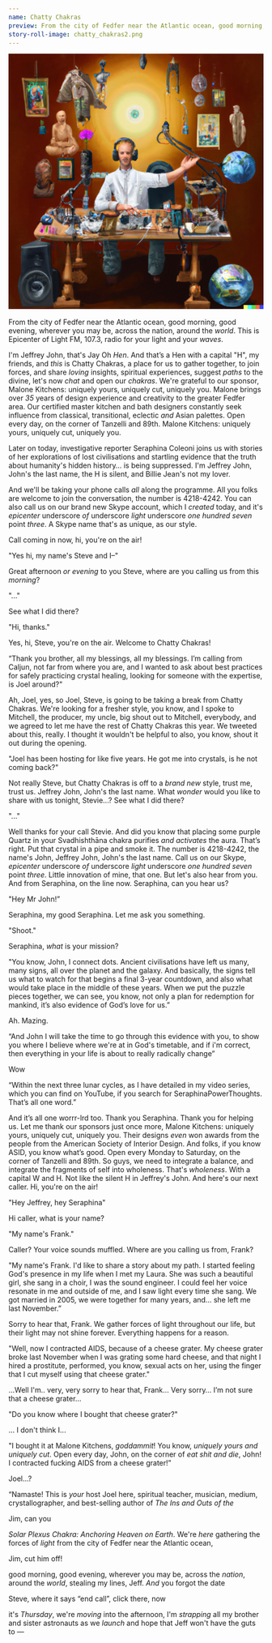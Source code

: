 ```yaml
---
name: Chatty Chakras
preview: From the city of Fedfer near the Atlantic ocean, good morning, good evening, wherever you may be, across the nation, around the world. This is Epicenter of Light FM, 107.3, radio for your light and your....
story-roll-image: chatty_chakras2.png
---
```


![](/assets/images/stories/chatty_chakras1.png)

From the city of Fedfer near the Atlantic ocean, good morning, good evening, wherever you may be, across the nation, around the *world*. This is Epicenter of Light FM, 107.3, radio for your light and your *waves*.

I'm Jeffrey John, that's Jay Oh *Hen*. And that’s a Hen with a capital "H", my friends, and *this* is Chatty Chakras, a place for us to gather together, to join forces, and share *loving* insights, spiritual experiences, suggest *paths* to the divine, let's now *chat* and open our *chakras*. We're grateful to our sponsor, Malone Kitchens: uniquely yours, uniquely cut, uniquely you. Malone brings over *35* years of design experience and creativity to the greater Fedfer area. Our certified master kitchen and bath designers constantly seek influence from classical, transitional, eclectic *and* Asian palettes. Open every day, on the corner of Tanzelli and 89th. Malone Kitchens: uniquely yours, uniquely cut, uniquely you.

Later on today, investigative reporter Seraphina Coleoni joins us with stories of her explorations of lost civilisations and startling evidence that the truth about humanity's hidden history… is being suppressed. I'm Jeffrey John, John's the last name, the H is silent, and Billie Jean's not my lover.

And we'll be taking your phone calls *all* along the programme. All you folks are welcome to join the conversation, the number is 4218-4242. You can also call us on our brand new Skype account, which I *created* today, and it's *epicenter* underscore *of* underscore *light* underscore *one hundred seven* point *three*. A Skype name that's as unique, as our style.

Call coming in now, hi, you're on the air!

"Yes hi, my name's Steve and I–"

Great afternoon *or evening* to you Steve, where are you calling us from this *morning*?

"..."

See what I did there?

"Hi, thanks."

Yes, hi, Steve, you're on the air. Welcome to Chatty Chakras!

“Thank you brother, all my blessings, all my blessings. I’m calling from Caljun, not far from where you are, and I wanted to ask about best practices for safely practicing crystal healing, looking for someone with the expertise, is Joel around?"

Ah, Joel, yes, so Joel, Steve, is going to be taking a break from Chatty Chakras. We're looking for a fresher style, you know, and I spoke to Mitchell, the producer, my uncle, big shout out to Mitchell, everybody, and we agreed to let me have the rest of Chatty Chakras this year. We tweeted about this, really. I thought it wouldn't be helpful to also, you know, shout it out during the opening.

"Joel has been hosting for like five years. He got me into crystals, is he not coming back?"

Not really Steve, but Chatty Chakras is off to a *brand new* style, trust me, trust us. Jeffrey John, John's the last name. What *wonder* would you like to share with us tonight, Stevie...? See what I did there?

"..."

Well thanks for your call Stevie. And did you know that placing some purple Quartz in your Svadhishthāna chakra purifies *and activates* the aura. That’s right. Put that crystal in a pipe and smoke it. The number is 4218-4242, the name's John, Jeffrey John, John's the last name. Call us on our Skype, *epicenter* underscore *of* underscore *light* underscore *one hundred seven* point *three*. Little innovation of mine, that one. But let's also hear from you. And from Seraphina, on the line now. Seraphina, can you hear us?

"Hey Mr John!”

Seraphina, my good Seraphina. Let me ask you something.

"Shoot."

Seraphina, *what* is your mission?

"You know, John, I connect dots. Ancient civilisations have left us many, many signs, all over the planet and the galaxy. And basically, the signs tell us what to watch for that begins a final 3-year countdown, and also what would take place in the middle of these years. When we put the puzzle pieces together, we can see, you know, not only a plan for redemption for mankind, it’s also evidence of God’s love for us.”

Ah. Mazing.

“And John I will take the time to go through this evidence with you, to show you where I believe where we're at in God's timetable, and if i'm correct, then everything in your life is about to really radically change”

Wow

“Within the next three lunar cycles, as I have detailed in my video series, which you can find on YouTube, if you search for SeraphinaPowerThoughts. That’s all one word.”

And it’s all one worrr-lrd too.  Thank you Seraphina. Thank you for helping us. Let me thank our sponsors just once more, Malone Kitchens: uniquely yours, uniquely cut, uniquely you. Their designs *even* won awards from the people from the American Society of Interior Design. And folks, if you know ASID, you know what’s good. Open every Monday to Saturday, on the corner of Tanzelli and 89th. So guys, we need to integrate a balance, and integrate the fragments of self into wholeness. That's *wholeness*. With a capital W and H. Not like the silent H in Jeffrey's John. And here's our next caller. Hi, you're on the air!

"Hey Jeffrey, hey Seraphina"

Hi caller, what is your name?

"My name's Frank."

Caller? Your voice sounds muffled. Where are you calling us from, Frank? 

"My name's Frank. I'd like to share a story about my path. I started feeling God's presence in my life when I met my Laura. She was such a beautiful girl, she sang in a choir, I was the sound engineer. I could feel her voice resonate in me and outside of me, and I saw light every time she sang. We got married in 2005, we were together for many years, and... she left me last November.”

Sorry to hear that, Frank. We gather forces of light throughout our life, but their light may not shine forever. Everything happens for a reason.

"Well, now I contracted AIDS, because of a cheese grater. My cheese grater broke last November when I was grating some hard cheese, and that night I hired a prostitute, performed, you know, sexual acts on her, using the finger that I cut myself using that cheese grater."

…Well I'm.. very, very sorry to hear that, Frank… Very sorry… I’m not sure that a cheese grater...

"Do you know where I bought that cheese grater?"

... I don't think I...

"I bought it at Malone Kitchens, *goddammit*! You know, *uniquely yours and uniquely cut*. Open every day, John, on the corner of *eat shit and die*, John! I contracted fucking AIDS from a cheese grater!”

Joel…?

“Namaste! This is *your* host Joel here, spiritual teacher, musician, medium, crystallographer, and best-selling author of *The Ins and Outs of the*

Jim, can you

*Solar Plexus Chakra: Anchoring Heaven on Earth*. We're *here* gathering the forces of *light* from the city of Fedfer near the Atlantic ocean, 

Jim, cut him off!

good morning, good evening, wherever you may be, across the *nation*, around the *world*, stealing my lines, Jeff. *And* you forgot the date

Steve, where it says “end call”, click there, now

it's *Thursday*, we're *moving* into the afternoon, I'm *strapping* all my brother and sister astronauts as we *launch* and hope that Jeff won't have the guts to — 